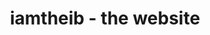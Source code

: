 ---
project-id: iamtheib-website
permalink: /
title: iamtheib - the website
img: iamtheib-logo.png
src: https://github.com/iamtheib/iamtheib.github.io
category: projects
---